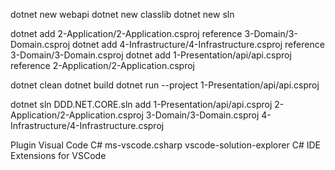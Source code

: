 dotnet new webapi
dotnet new classlib
dotnet new sln

dotnet add 2-Application/2-Application.csproj reference 3-Domain/3-Domain.csproj
dotnet add 4-Infrastructure/4-Infrastructure.csproj  reference 3-Domain/3-Domain.csproj
dotnet add 1-Presentation/api/api.csproj reference 2-Application/2-Application.csproj

dotnet clean
dotnet build
dotnet run --project 1-Presentation/api/api.csproj

dotnet sln DDD.NET.CORE.sln add 1-Presentation/api/api.csproj 2-Application/2-Application.csproj 3-Domain/3-Domain.csproj 4-Infrastructure/4-Infrastructure.csproj

Plugin Visual Code
C# ms-vscode.csharp
vscode-solution-explorer
C# IDE Extensions for VSCode

